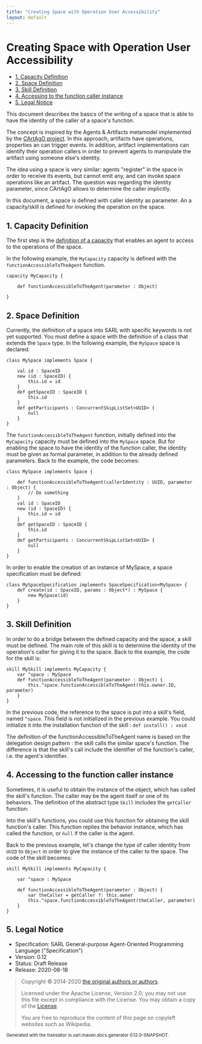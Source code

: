 ```yaml
---
title: "Creating Space with Operation User Accessibility"
layout: default
---
```


# Creating Space with Operation User Accessibility 


<ul class="page_outline" id="page_outline">

<li><a href="#1-capacity-definition">1. Capacity Definition</a></li>
<li><a href="#2-space-definition">2. Space Definition</a></li>
<li><a href="#3-skill-definition">3. Skill Definition</a></li>
<li><a href="#4-accessing-to-the-function-caller-instance">4. Accessing to the function caller instance</a></li>
<li><a href="#5-legal-notice">5. Legal Notice</a></li>

</ul>


This document describes the basics of the writing of a space that is able to have the identity of
the caller of a space's function.

The concept is inspired by the Agents & Artifacts metamodel implemented by the [CArtAgO project](http://cartago.sourceforge.net/).
In this approach, artifacts have operations, properties an can trigger events. In addition, artifact implementations can
identify their operation callers in order to prevent agents to manipulate the artifact using someone else's identity.

The idea using a space is very similar: agents "register" in the space in order to receive its events, but cannot emit any,
and can invoke space operations like an artifact.
The question was regarding the identity parameter, since CArtAgO allows to determine the caller implicitly.

In this document, a space is defined with caller identity as parameter. An a capacity/skill is defined for invoking
the operation on the space.


## 1. Capacity Definition

The first step is the [definition of a capacity](../reference/Capacity.html) that enables an agent to access to
the operations of the space.

In the following example, the `MyCapacity` capacity is defined with the `functionAccessibleToTheAgent` function. 

```sarl
capacity MyCapacity {

	def functionAccessibleToTheAgent(parameter : Object)

}
```



## 2. Space Definition

Currently, the definition of a space into SARL with specific keywords is not yet supported.
You must define a space with the definition of a class that extends the `Space` type.
In the following example, the `MySpace` space is declared:

```sarl
class MySpace implements Space {

	val id : SpaceID
	new (id : SpaceID) {
		this.id = id
	}
    def getSpaceID : SpaceID {
    	this.id
    }
    def getParticipants : ConcurrentSkipListSet<UUID> {
    	null
    }
}
```


The `functionAccessibleToTheAgent` function, initially defined into the `MyCapacity` capacity must be defined into the
`MySpace` space. But for enabling the space to have the identity of the function caller, the identity
must be given as formal parameter, in addition to the already defined parameters.
Back to the example, the code becomes:

```sarl
class MySpace implements Space {

	def functionAccessibleToTheAgent(callerIdentity : UUID, parameter : Object) {
		// Do something
	}
	val id : SpaceID
	new (id : SpaceID) {
		this.id = id
	}
    def getSpaceID : SpaceID {
    	this.id
    }
    def getParticipants : ConcurrentSkipListSet<UUID> {
    	null
    }
}
```


In order to enable the creation of an instance of MySpace, a space specification must be defined:

```sarl
class MySpaceSpecification implements SpaceSpecification<MySpace> {
	def create(id : SpaceID, params : Object*) : MySpace {
		new MySpace(id)
	}
}
```




## 3. Skill Definition

In order to do a bridge between the defined capacity and the space, a skill must be defined.
The main role of this skill is to determine the identity of the operation's caller for giving
it to the space.
Back to the example, the code for the skill is:

```sarl
skill MySkill implements MyCapacity {
	var ^space : MySpace
	def functionAccessibleToTheAgent(parameter : Object) {
		this.^space.functionAccessibleToTheAgent(this.owner.ID, parameter)
	}
}
```


In the previous code, the reference to the space is put into a skill's field, named `^space`.
This field is not initialized in the previous example. You could initialize it into the installation function of
the skill : `def install() : void`

The definition of the functionAccessibleToTheAgent name is based on the delegation design pattern : the skill calls the similar space's function.
The difference is that the skill's call include the identifier of the function's caller, i.e. the agent's identifier.


## 4. Accessing to the function caller instance

Sometimes, it is useful to obtain the instance of the object, which has called the skill's function.
The caller may be the agent itself or one of its behaviors.
The definition of the abstract type `Skill` includes the `getCaller` function:



Into the skill's functions, you could use this function for obtaining the skill function's caller.
This function replies the behavior instance, which has called the function, or `ǹull` if the caller
is the agent.

Back to the previous example, let's change the type of caller identity from `UUID` to `Object` in order
to give the instance of the caller to the space. The code of the skill becomes:

```sarl
skill MySkill implements MyCapacity {

	var ^space : MySpace

	def functionAccessibleToTheAgent(parameter : Object) {
		var theCaller = getCaller ?: this.owner
		this.^space.functionAccessibleToTheAgent(theCaller, parameter)
	}
}
```




## 5. Legal Notice

* Specification: SARL General-purpose Agent-Oriented Programming Language ("Specification")
* Version: 0.12
* Status: Draft Release
* Release: 2020-08-18

> Copyright &copy; 2014-2020 [the original authors or authors](http://www.sarl.io/about/index.html).
>
> Licensed under the Apache License, Version 2.0;
> you may not use this file except in compliance with the License.
> You may obtain a copy of the [License](http://www.apache.org/licenses/LICENSE-2.0).
>
> You are free to reproduce the content of this page on copyleft websites such as Wikipedia.

<small>Generated with the translator io.sarl.maven.docs.generator 0.12.0-SNAPSHOT.</small>